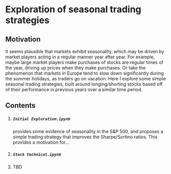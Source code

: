 # Exploration of seasonal trading strategies

## Motivation

It seems plausible that markets exhibit seasonality, which may be driven by market players acting in a regular manner year after year. For example, maybe large market players make purchases of stocks are regular times of the year, driving up prices when they make purchases. Or take the phenomenon that markets in Europe tend to slow down significantly during the summer holidays, as traders go on vacation. Here I explore some simple seasonal trading strategies, built around longing/shorting stocks based off of their performance in previous years over a similar time period.

## Contents

1) <h5 a><strong><code>Initial Exploration.ipynb</code></strong></h5> provides some evidence of seasonality in the S&P 500, and proposes a simple trading strategy that improves the Sharpe/Sortino ratios. This provides a motivation for...
2) <h5 a><strong><code>Stock technical.ipynb</code></strong></h5 which attempts seasonal trades among individual stocks in the S&P 500. How well does this do?
3) TBD
